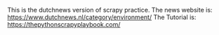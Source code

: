 This is the dutchnews version of scrapy practice.
The news website is: https://www.dutchnews.nl/category/environment/
The Tutorial is: https://thepythonscrapyplaybook.com/
